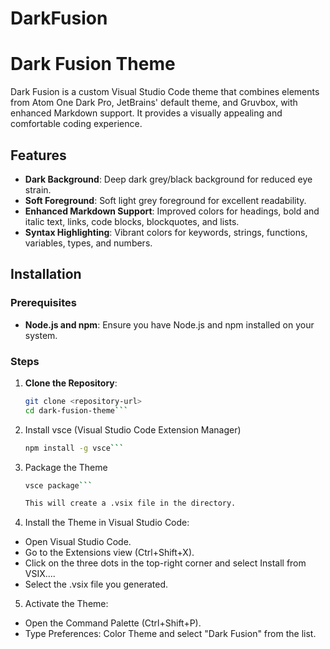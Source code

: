 # DarkFusion

# Dark Fusion Theme

Dark Fusion is a custom Visual Studio Code theme that combines elements from Atom One Dark Pro, JetBrains' default theme, and Gruvbox, with enhanced Markdown support. It provides a visually appealing and comfortable coding experience.

## Features

- **Dark Background**: Deep dark grey/black background for reduced eye strain.
- **Soft Foreground**: Soft light grey foreground for excellent readability.
- **Enhanced Markdown Support**: Improved colors for headings, bold and italic text, links, code blocks, blockquotes, and lists.
- **Syntax Highlighting**: Vibrant colors for keywords, strings, functions, variables, types, and numbers.

## Installation

### Prerequisites

- **Node.js and npm**: Ensure you have Node.js and npm installed on your system.

### Steps

1. **Clone the Repository**:
   ```sh
   git clone <repository-url>
   cd dark-fusion-theme```

2. Install vsce (Visual Studio Code Extension Manager)
    ```sh
    npm install -g vsce```

3. Package the Theme
    ```sh
    vsce package```

    This will create a .vsix file in the directory.

4. Install the Theme in Visual Studio Code:

* Open Visual Studio Code.
* Go to the Extensions view (Ctrl+Shift+X).
* Click on the three dots in the top-right corner and select Install from VSIX....
* Select the .vsix file you generated.

5. Activate the Theme:

* Open the Command Palette (Ctrl+Shift+P).
* Type Preferences: Color Theme and select "Dark Fusion" from the list.


